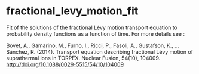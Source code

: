 # fractional_levy_motion_fit
Fit of the solutions of the fractional Lévy motion transport equation to probability density functions as a function of time.
For more details see :

Bovet, A., Gamarino, M., Furno, I., Ricci, P., Fasoli, A., Gustafson, K., … Sánchez, R. (2014). Transport equation describing fractional Lévy motion of suprathermal ions in TORPEX. Nuclear Fusion, 54(10), 104009. http://doi.org/10.1088/0029-5515/54/10/104009
